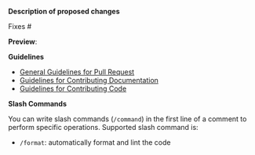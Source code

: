 **Description of proposed changes**



<!-- Please describe changes proposed and **why** you made them. If unsure, open an issue first so we can discuss.-->

<!-- If fixing an issue, put the issue number after the # below (no spaces). GitHub will automatically close it when this gets merged. -->
Fixes #


<!-- If significant changes to the documentation are made, please insert the link to the documentation page after it has been built. -->
**Preview**:

**Guidelines**

- [General Guidelines for Pull Request](https://www.pygmt.org/dev/contributing.html#general-guidelines-for-making-a-pull-request-pr)
- [Guidelines for Contributing Documentation](https://www.pygmt.org/dev/contributing.html#contributing-documentation)
- [Guidelines for Contributing Code](https://www.pygmt.org/dev/contributing.html#contributing-code)

**Slash Commands**

You can write slash commands (`/command`) in the first line of a comment to perform
specific operations. Supported slash command is:

- `/format`: automatically format and lint the code
